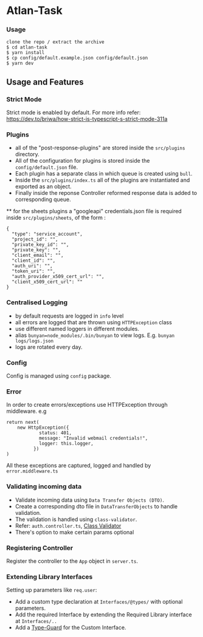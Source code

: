 # Atlan-Task

### Usage

```
clone the repo / extract the archive
$ cd atlan-task
$ yarn install
$ cp config/default.example.json config/default.json
$ yarn dev
```

## Usage and Features

### Strict Mode

Strict mode is enabled by default. For more info refer: https://dev.to/briwa/how-strict-is-typescript-s-strict-mode-311a

### Plugins
- all of the "post-response-plugins" are stored inside the `src/plugins` directory.
- All of the configuration for plugins is stored inside the `config/default.json` file.
- Each plugin has a separate class in which queue is created using `bull`.
- Inside the `src/plugins/index.ts` all of the plugins are instantiated and exported as an object.
- Finally inside the reponse Controller reformed response data is added to corresponding queue.

** for the sheets plugins a "googleapi" credentials.json file is required inside `src/plugins/sheets`, of the form : 
```
{
  "type": "service_account",
  "project_id": "",
  "private_key_id": "",
  "private_key": "",
  "client_email": "",
  "client_id": "",
  "auth_uri": "",
  "token_uri": "",
  "auth_provider_x509_cert_url": "",
  "client_x509_cert_url": ""
}
```

### Centralised Logging

- by default requests are logged in `info` level
- all errors are logged that are thrown using `HTTPException` class
- use different named loggers in different modules.
- alias `bunyan=node_modules/.bin/bunyan` to view logs. E.g. `bunyan logs/logs.json`
- logs are rotated every day.

### Config

Config is managed using `config` package.

### Error

In order to create errors/exceptions use HTTPException through middleware.
e.g

```
return next(
    new HttpException({
            status: 401,
            message: "Invalid webmail credentials!",
            logger: this.logger,
          })
)
```

All these exceptions are captured, logged and handled by `error.middleware.ts`

### Validating incoming data

- Validate incoming data using `Data Transfer Objects (DTO)`.
- Create a corresponding dto file in `DataTransferObjects` to handle validation.
- The validation is handled using `class-validator`.
- Refer: `auth.controller.ts`, [Class Validator](https://www.npmjs.com/package/class-validator)
- There's option to make certain params optional

### Registering Controller

Register the controller to the `App` object in `server.ts`.

### Extending Library Interfaces

Setting up parameters like ```req.user```:
- Add a custom type declaration at ```Interfaces/@types/``` with optional parameters.
- Add the required Interface by extending the Required Library interface at ```Interfaces/..```
- Add a [Type-Guard](https://www.typescriptlang.org/docs/handbook/advanced-types.html#user-defined-type-guards) for the Custom Interface.
